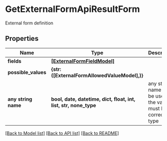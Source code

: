 # GetExternalFormApiResultForm

External form definition

## Properties
Name | Type | Description | Notes
------------ | ------------- | ------------- | -------------
**fields** | [**[ExternalFormFieldModel]**](ExternalFormFieldModel.md) |  | 
**possible_values** | **{str: ([ExternalFormAllowedValueModel],)}** |  | 
**any string name** | **bool, date, datetime, dict, float, int, list, str, none_type** | any string name can be used but the value must be the correct type | [optional]

[[Back to Model list]](../README.md#documentation-for-models) [[Back to API list]](../README.md#documentation-for-api-endpoints) [[Back to README]](../README.md)


